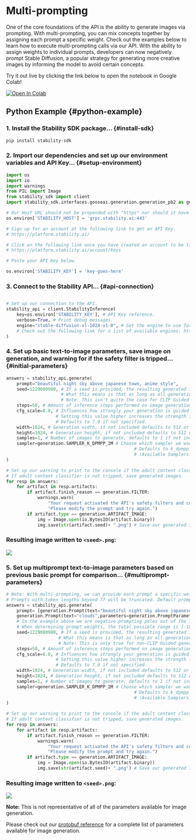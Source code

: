 # Multi-prompting

One of the core foundations of the API is the ability to generate images via prompting. With multi-prompting, you can mix concepts together by assigning each prompt a specific weight. Check out the examples below to learn how to execute multi-prompting calls via our API. With the ability to assign weights to individual prompts, developers can now negatively prompt Stable Diffusion, a popular strategy for generating more creative images by informing the model to avoid certain concepts.

Try it out live by clicking the link below to open the notebook in Google Colab!

[![Open In Colab](https://colab.research.google.com/assets/colab-badge.svg)](https://colab.research.google.com/drive/1q6EnvbxWpvnbucEvg3Bpu90jUkwx6nGn?usp=sharing)

## Python Example {#python-example}

### 1. Install the Stability SDK package... {#install-sdk}

```bash
pip install stability-sdk
```

### 2. Import our dependencies and set up our environment variables and API Key... {#setup-environment}

```python
import os
import io
import warnings
from PIL import Image
from stability_sdk import client
import stability_sdk.interfaces.gooseai.generation.generation_pb2 as generation

# Our Host URL should not be prepended with "https" nor should it have a trailing slash.
os.environ['STABILITY_HOST'] = 'grpc.stability.ai:443'

# Sign up for an account at the following link to get an API Key.
# https://platform.stability.ai/

# Click on the following link once you have created an account to be taken to your API Key.
# https://platform.stability.ai/account/keys

# Paste your API Key below.

os.environ['STABILITY_KEY'] = 'key-goes-here'
```

### 3. Connect to the Stability API... {#api-connection}

```python

# Set up our connection to the API.
stability_api = client.StabilityInference(
    key=os.environ['STABILITY_KEY'], # API Key reference.
    verbose=True, # Print debug messages.
    engine="stable-diffusion-xl-1024-v1-0", # Set the engine to use for generation.
    # Check out the following link for a list of available engines: https://platform.stability.ai/docs/features/api-parameters#engine
)

```

### 4. Set up basic text-to-image parameters, save image on generation, and warning for if the safety filter is tripped... {#initial-parameters}

```python
answers = stability_api.generate(
    prompt="beautiful night sky above japanese town, anime style",
    seed=1229080980, # If a seed is provided, the resulting generated image will be deterministic.
                     # What this means is that as long as all generation parameters remain the same, you can always recall the same image simply by generating it again.
                     # Note: This isn't quite the case for CLIP Guided generations, which we tackle in the CLIP Guidance documentation.
    steps=50, # Amount of inference steps performed on image generation. Defaults to 30.
    cfg_scale=8.0, # Influences how strongly your generation is guided to match your prompt.
                   # Setting this value higher increases the strength in which it tries to match your prompt.
                   # Defaults to 7.0 if not specified.
    width=1024, # Generation width, if not included defaults to 512 or 1024 depending on the engine.
    height=1024, # Generation height, if not included defaults to 512 or 1024 depending on the engine.
    samples=1, # Number of images to generate, defaults to 1 if not included.
    sampler=generation.SAMPLER_K_DPMPP_2M # Choose which sampler we want to denoise our generation with.
                                                 # Defaults to k_dpmpp_2m if not specified. Clip Guidance only supports ancestral samplers.
                                                 # (Available Samplers: ddim, plms, k_euler, k_euler_ancestral, k_heun, k_dpm_2, k_dpm_2_ancestral, k_dpmpp_2s_ancestral, k_lms, k_dpmpp_2m, k_dpmpp_sde)
)

# Set up our warning to print to the console if the adult content classifier is tripped.
# If adult content classifier is not tripped, save generated images.
for resp in answers:
    for artifact in resp.artifacts:
        if artifact.finish_reason == generation.FILTER:
            warnings.warn(
                "Your request activated the API's safety filters and could not be processed."
                "Please modify the prompt and try again.")
        if artifact.type == generation.ARTIFACT_IMAGE:
            img = Image.open(io.BytesIO(artifact.binary))
            img.save(str(artifact.seed)+ ".png") # Save our generated images with their seed number as the filename.
```

### Resulting image written to `<seed>.png`:

![](/BasicPrompt.png)

### 5. Set up multiprompt text-to-image parameters based on previous basic prompt for comparison... {#multiprompt-parameters}

```python
# Note: With multi-prompting, we can provide each prompt a specific weight. Negative weights are used to prompt the model to avoid certain concepts.
# Prompts with token lengths beyond 77 will be truncated. Default prompt weight is 1 if not specified.
answers = stability_api.generate(
    prompt= [generation.Prompt(text="beautiful night sky above japanese town, anime style",parameters=generation.PromptParameters(weight=1)),
    generation.Prompt(text="clouds",parameters=generation.PromptParameters(weight=-1))],
    # In the example above we are negative prompting poles out of the initial concept.
    # When determining prompt weights, the total possible range is [-10, 10] but we recommend staying within the range of [-2, 2].
    seed=1229080980, # If a seed is provided, the resulting generated image will be deterministic.
                    # What this means is that as long as all generation parameters remain the same, you can always recall the same image simply by generating it again.
                    # Note: This is only true for non-CLIP Guided generations.
    steps=50, # Amount of inference steps performed on image generation. Defaults to 30.
    cfg_scale=8.0, # Influences how strongly your generation is guided to match your prompt.
                   # Setting this value higher increases the strength in which it tries to match your prompt.
                   # Defaults to 7.0 if not specified.
    width=1024, # Generation width, if not included defaults to 512 or 1024 depending on the engine.
    height=1024, # Generation height, if not included defaults to 512 or 1024 depending on the engine.
    samples=1, # Number of images to generate, defaults to 1 if not included.
    sampler=generation.SAMPLER_K_DPMPP_2M # Choose which sampler we want to denoise our generation with.
                                                 # Defaults to k_dpmpp_2m if not specified. Clip Guidance only supports ancestral samplers.
                                                 # (Available Samplers: ddim, plms, k_euler, k_euler_ancestral, k_heun, k_dpm_2, k_dpm_2_ancestral, k_dpmpp_2s_ancestral, k_lms, k_dpmpp_2m, k_dpmpp_sde)
)

# Set up our warning to print to the console if the adult content classifier is tripped.
# If adult content classifier is not tripped, save generated images.
for resp in answers:
    for artifact in resp.artifacts:
        if artifact.finish_reason == generation.FILTER:
            warnings.warn(
                "Your request activated the API's safety filters and could not be processed."
                "Please modify the prompt and try again.")
        if artifact.type == generation.ARTIFACT_IMAGE:
            img = Image.open(io.BytesIO(artifact.binary))
            img.save(str(artifact.seed)+ ".png") # Save our generated images with their seed number as the filename.
```

### Resulting image written to `<seed>.png`:

![](/MultiPrompt.png)

**Note:** This is not representative of all of the parameters available for image generation.

Please check out our [protobuf reference](https://github.com/Stability-AI/api-interfaces/blob/main/src/proto/generation.proto) for a complete list of parameters available for image generation.
